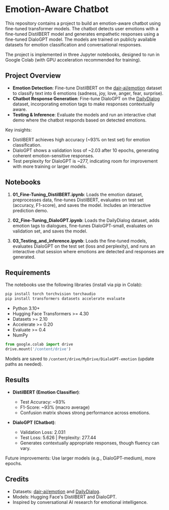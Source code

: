 # Emotion-Aware Chatbot

This repository contains a project to build an emotion-aware chatbot using fine-tuned transformer models. The chatbot detects user emotions with a fine-tuned DistilBERT model and generates empathetic responses using a fine-tuned DialoGPT model. The models are trained on publicly available datasets for emotion classification and conversational responses.

The project is implemented in three Jupyter notebooks, designed to run in Google Colab (with GPU acceleration recommended for training).

## Project Overview

- **Emotion Detection**: Fine-tune DistilBERT on the [dair-ai/emotion](https://huggingface.co/datasets/dair-ai/emotion) dataset to classify text into 6 emotions (sadness, joy, love, anger, fear, surprise).
- **Chatbot Response Generation**: Fine-tune DialoGPT on the [DailyDialog](https://huggingface.co/datasets/daily_dialog) dataset, incorporating emotion tags to make responses contextually aware.
- **Testing & Inference**: Evaluate the models and run an interactive chat demo where the chatbot responds based on detected emotions.

Key insights:
- DistilBERT achieves high accuracy (~93% on test set) for emotion classification.
- DialoGPT shows a validation loss of ~2.03 after 10 epochs, generating coherent emotion-sensitive responses.
- Test perplexity for DialoGPT is ~277, indicating room for improvement with more training or larger models.

## Notebooks

1. **01_Fine-Tuning_DistilBERT.ipynb**: Loads the emotion dataset, preprocesses data, fine-tunes DistilBERT, evaluates on test set (accuracy, F1-score), and saves the model. Includes an interactive prediction demo.
   
2. **02_Fine-Tuning_DialoGPT.ipynb**: Loads the DailyDialog dataset, adds emotion tags to dialogues, fine-tunes DialoGPT-small, evaluates on validation set, and saves the model.

3. **03_Testing_and_inference.ipynb**: Loads the fine-tuned models, evaluates DialoGPT on the test set (loss and perplexity), and runs an interactive chat session where emotions are detected and responses are generated.

## Requirements

The notebooks use the following libraries (install via pip in Colab):

```bash
pip install torch torchvision torchaudio
pip install transformers datasets accelerate evaluate
```

- Python 3.10+
- Hugging Face Transformers >= 4.30
- Datasets >= 2.10
- Accelerate >= 0.20
- Evaluate >= 0.4
- NumPy


```python
from google.colab import drive
drive.mount('/content/drive')
```

Models are saved to `/content/drive/MyDrive/DialoGPT-emotion` (update paths as needed).

## Results

- **DistilBERT (Emotion Classifier)**:
  - Test Accuracy: ~93%
  - F1-Score: ~93% (macro average)
  - Confusion matrix shows strong performance across emotions.

- **DialoGPT (Chatbot)**:
  - Validation Loss: 2.031
  - Test Loss: 5.626 | Perplexity: 277.44
  - Generates contextually appropriate responses, though fluency can vary.

Future improvements: Use larger models (e.g., DialoGPT-medium), more epochs.

## Credits

- Datasets: [dair-ai/emotion](https://huggingface.co/datasets/dair-ai/emotion) and [DailyDialog](https://huggingface.co/datasets/daily_dialog).
- Models: Hugging Face's DistilBERT and DialoGPT.
- Inspired by conversational AI research for emotional intelligence.

